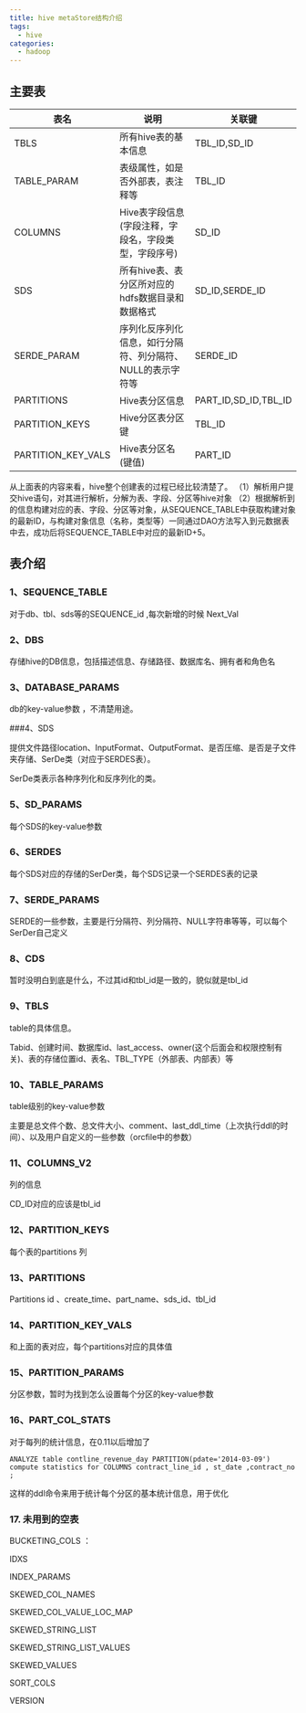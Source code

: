 ```yaml
---
title: hive metaStore结构介绍
tags: 
  - hive
categories:
  - hadoop
---
```

## 主要表

| 表名               | 说明                                                       | 关联键               |
| -------------------- | ------------------------------------------------------------ | ---------------------- |
| TBLS               | 所有hive表的基本信息                                       | TBL_ID,SD_ID         |
| TABLE_PARAM        | 表级属性，如是否外部表，表注释等                           | TBL_ID               |
| COLUMNS            | Hive表字段信息(字段注释，字段名，字段类型，字段序号)       | SD_ID                |
| SDS                | 所有hive表、表分区所对应的hdfs数据目录和数据格式           | SD_ID,SERDE_ID       |
| SERDE_PARAM        | 序列化反序列化信息，如行分隔符、列分隔符、NULL的表示字符等 | SERDE_ID             |
| PARTITIONS         | Hive表分区信息                                             | PART_ID,SD_ID,TBL_ID |
| PARTITION_KEYS     | Hive分区表分区键                                           | TBL_ID               |
| PARTITION_KEY_VALS | Hive表分区名(键值)                                         | PART_ID              |


从上面表的内容来看，hive整个创建表的过程已经比较清楚了。
   （1）解析用户提交hive语句，对其进行解析，分解为表、字段、分区等hive对象
   （2）根据解析到的信息构建对应的表、字段、分区等对象，从SEQUENCE_TABLE中获取构建对象的最新ID，与构建对象信息（名称，类型等）一同通过DAO方法写入到元数据表中去，成功后将SEQUENCE_TABLE中对应的最新ID+5。


## 表介绍

### 1、SEQUENCE_TABLE 

 对于db、tbl、sds等的SEQUENCE_id ,每次新增的时候 Next_Val


### 2、DBS

存储hive的DB信息，包括描述信息、存储路径、数据库名、拥有者和角色名

### 3、DATABASE_PARAMS 
db的key-value参数 ，不清楚用途。

###4、SDS

提供文件路径location、InputFormat、OutputFormat、是否压缩、是否是子文件夹存储、SerDe类（对应于SERDES表）。

SerDe类表示各种序列化和反序列化的类。

### 5、SD_PARAMS 

每个SDS的key-value参数

### 6、SERDES 

每个SDS对应的存储的SerDer类，每个SDS记录一个SERDES表的记录

### 7、SERDE_PARAMS

SERDE的一些参数，主要是行分隔符、列分隔符、NULL字符串等等，可以每个SerDer自己定义 

### 8、CDS  

暂时没明白到底是什么，不过其id和tbl_id是一致的，貌似就是tbl_id

### 9、TBLS 

table的具体信息。 

Tabid、创建时间、数据库id、last_access、owner(这个后面会和权限控制有关)、表的存储位置id、表名、TBL_TYPE（外部表、内部表）等

### 10、TABLE_PARAMS 

table级别的key-value参数

主要是总文件个数、总文件大小、comment、last_ddl_time（上次执行ddl的时间）、以及用户自定义的一些参数（orcfile中的参数）



### 11、COLUMNS_V2  

列的信息

CD_ID对应的应该是tbl_id  

### 12、PARTITION_KEYS

每个表的partitions 列 

### 13、PARTITIONS 

Partitions id 、create_time、part_name、sds_id、tbl_id

### 14、PARTITION_KEY_VALS

和上面的表对应，每个partitions对应的具体值 

### 15、PARTITION_PARAMS

分区参数，暂时为找到怎么设置每个分区的key-value参数

### 16、PART_COL_STATS

对于每列的统计信息，在0.11以后增加了 

`ANALYZE table contline_revenue_day PARTITION(pdate='2014-03-09') compute statistics for COLUMNS contract_line_id , st_date ,contract_no ; `

这样的ddl命令来用于统计每个分区的基本统计信息，用于优化 

  

### 17.     未用到的空表

BUCKETING_COLS ：

IDXS

INDEX_PARAMS

SKEWED_COL_NAMES

SKEWED_COL_VALUE_LOC_MAP

SKEWED_STRING_LIST

SKEWED_STRING_LIST_VALUES

SKEWED_VALUES

SORT_COLS

VERSION



